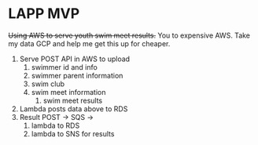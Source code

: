 
# LAPP MVP

~~Using AWS to serve youth swim meet results.~~
You to expensive AWS. Take my data GCP and help me get this up 
for cheaper.

1) Serve POST API in AWS to upload
   1) swimmer id and info
   2) swimmer parent information
   3) swim club
   4) swim meet information
      1) swim meet results
2) Lambda posts data above to RDS
3) Result POST -> SQS -> 
   1) lambda to RDS
   2) lambda to SNS for results

